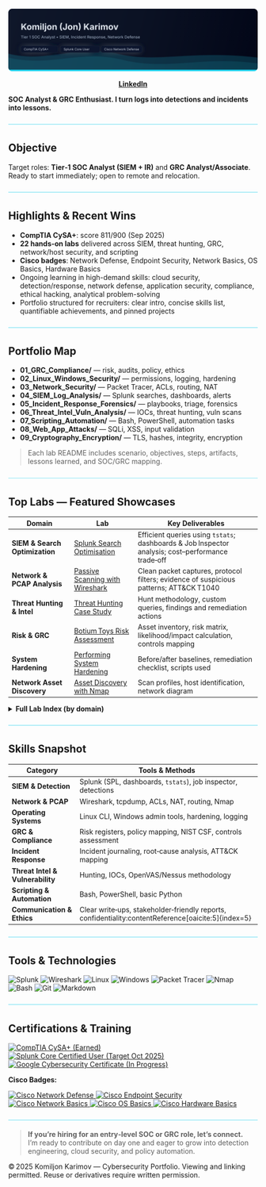 <!-- Banner -->
<p align="center">
  <img src="./banner_komiljon.svg" alt="Komiljon Karimov — Cybersecurity Portfolio" />
</p>

<p align="center">
  <a href="https://www.linkedin.com/in/komiljon-karimov-secops"><b>LinkedIn</b></a>
</p>

**SOC Analyst & GRC Enthusiast. I turn logs into detections and incidents into lessons.**

<p align="center">
  <img src="./divider_wave.svg" alt="Accent divider" />
</p>

## Objective
Target roles: **Tier‑1 SOC Analyst (SIEM + IR)** and **GRC Analyst/Associate**.  
Ready to start immediately; open to remote and relocation.

<p align="center">
  <img src="./divider_wave.svg" alt="Accent divider" />
</p>

## Highlights & Recent Wins
- **CompTIA CySA+**: score 811/900 (Sep 2025)  
- **22 hands-on labs** delivered across SIEM, threat hunting, GRC, network/host security, and scripting  
- **Cisco badges**: Network Defense, Endpoint Security, Network Basics, OS Basics, Hardware Basics  
- Ongoing learning in high-demand skills: cloud security, detection/response, network defense, application security, compliance, ethical hacking, analytical problem-solving  
- Portfolio structured for recruiters: clear intro, concise skills list, quantifiable achievements, and pinned projects

<p align="center">
  <img src="./divider_wave.svg" alt="Accent divider" />
</p>

## Portfolio Map
- **01_GRC_Compliance/** — risk, audits, policy, ethics  
- **02_Linux_Windows_Security/** — permissions, logging, hardening  
- **03_Network_Security/** — Packet Tracer, ACLs, routing, NAT  
- **04_SIEM_Log_Analysis/** — Splunk searches, dashboards, alerts  
- **05_Incident_Response_Forensics/** — playbooks, triage, forensics  
- **06_Threat_Intel_Vuln_Analysis/** — IOCs, threat hunting, vuln scans  
- **07_Scripting_Automation/** — Bash, PowerShell, automation tasks  
- **08_Web_App_Attacks/** — SQLi, XSS, input validation  
- **09_Cryptography_Encryption/** — TLS, hashes, integrity, encryption  

> Each lab README includes scenario, objectives, steps, artifacts, lessons learned, and SOC/GRC mapping.

<p align="center">
  <img src="./divider_wave.svg" alt="Accent divider" />
</p>

## Top Labs — Featured Showcases  <a id="featured-labs"></a>


| Domain | Lab | Key Deliverables |
|---|---|---|
| **SIEM & Search Optimization** | [Splunk Search Optimisation](04_SIEM_Log_Analysis/Lab03_Splunk_Search_optimisation) | Efficient queries using `tstats`; dashboards & Job Inspector analysis; cost–performance trade‑off |
| **Network & PCAP Analysis** | [Passive Scanning with Wireshark](04_SIEM_Log_Analysis/Lab02_Passive_Scanning_Wireshark) | Clean packet captures, protocol filters; evidence of suspicious patterns; ATT&CK T1040 |
| **Threat Hunting & Intel** | [Threat Hunting Case Study](06_Threat_Intel_Vuln_Analysis/Lab03_Threat_Hunting) | Hunt methodology, custom queries, findings and remediation actions |
| **Risk & GRC** | [Botium Toys Risk Assessment](01_GRC_Compliance/Lab02_Botium_Toys_Risk_Assessment) | Asset inventory, risk matrix, likelihood/impact calculation, controls mapping |
| **System Hardening** | [Performing System Hardening](02_Linux_Windows_Security/Lab03_Performing_System_Hardening) | Before/after baselines, remediation checklist, scripts used |
| **Network Asset Discovery** | [Asset Discovery with Nmap](03_Network_Security/Lab01_Asset_Discovery) | Scan profiles, host identification, network diagram |

<details>
  <summary><b>Full Lab Index (by domain)</b></summary>

#### 01 — GRC & Compliance
- [Botium Toys Risk Assessment](01_GRC_Compliance/Lab02_Botium_Toys_Risk_Assessment)
- [Applying the NIST CSF](01_GRC_Compliance/Lab03_Applying_NIST_CSF)

#### 02 — Linux & Windows Security
- [Linux Permissions Lab](02_Linux_Windows_Security/Lab01_LinuxPermissions)
- [Lynis Hardening Audit](02_Linux_Windows_Security/Lab02_Linux_Hardening_Lynis)
- [Performing System Hardening](02_Linux_Windows_Security/Lab03_Performing_System_Hardening)
- [File Permissions & Access Control](02_Linux_Windows_Security/Lab04_File_Permissions)

#### 03 — Network Security
- [Asset Discovery with Nmap](03_Network_Security/Lab01_Asset_Discovery)

#### 04 — SIEM & Log Analysis
- [Splunk 1 – Using Fields](04_SIEM_Log_Analysis/01_Splunk_logs)
- [Passive Scanning with Wireshark](04_SIEM_Log_Analysis/Lab02_Passive_Scanning_Wireshark)
- [Splunk Search Optimisation](04_SIEM_Log_Analysis/Lab03_Splunk_Search_optimisation)
- [Splunk Scheduling Reports & Alerts](04_SIEM_Log_Analysis/Lab04_Scheduling_Reports_and_Alerts)
- [Splunk Visualizations](04_SIEM_Log_Analysis/Lab05_Splunk_Visualizations)
- [Splunk — Working with Time](04_SIEM_Log_Analysis/Lab06_Splunk_Working_with_time)
- [Splunk Statistical Processing](04_SIEM_Log_Analysis/Lab07_Splunk_Statistical_Processing)
- [Splunk Lookups & Subsearches](04_SIEM_Log_Analysis/Lab08_Splunk_Leveraging_Lookups_and_Subsearches)

#### 05 — Incident Response & Forensics
- [Incident Handler Journal](05_Incident_Response_Forensics/Lab02_Incident_Handler_Journal)

#### 06 — Threat Intel & Vulnerability Analysis
- [Vulnerability Assessment](06_Threat_Intel_Vuln_Analysis/Lab02_Vulnerability_Assessment)
- [Threat Hunting Lab](06_Threat_Intel_Vuln_Analysis/Lab03_Threat_Hunting)

#### 07 — Scripting & Automation
- (See folder for Bash/PowerShell tasks)

#### 08 — Web Application Security
- [SQL Injection Discovery](08_Web_App_Attacks/Lab01_SQL_Injection)
- [SQL Filtering Lab](08_Web_App_Attacks/Lab02_SQL_Filtering)

#### 09 — Cryptography & Encryption
- [File Integrity Checks](09_Cryptography_Encryption/Lab01_File_Data_Integrity_Checks)
- [File Data Encryption](09_Cryptography_Encryption/Lab02_File_Data_Encryption)

</details>

<p align="center">
  <img src="./divider_wave.svg" alt="Accent divider" />
</p>

## Skills Snapshot

| Category | Tools & Methods |
|---|---|
| **SIEM & Detection** | Splunk (SPL, dashboards, `tstats`), job inspector, detections |
| **Network & PCAP** | Wireshark, tcpdump, ACLs, NAT, routing, Nmap |
| **Operating Systems** | Linux CLI, Windows admin tools, hardening, logging |
| **GRC & Compliance** | Risk registers, policy mapping, NIST CSF, controls assessment |
| **Incident Response** | Incident journaling, root‑cause analysis, ATT&CK mapping |
| **Threat Intel & Vulnerability** | Hunting, IOCs, OpenVAS/Nessus methodology |
| **Scripting & Automation** | Bash, PowerShell, basic Python |
| **Communication & Ethics** | Clear write‑ups, stakeholder‑friendly reports, confidentiality:contentReference[oaicite:5]{index=5} |

<p align="center">
  <img src="./divider_wave.svg" alt="Accent divider" />
</p>


## Tools & Technologies
<p>
  <img alt="Splunk" title="Splunk" src="https://img.shields.io/badge/Splunk-0F172A?style=for-the-badge&logo=splunk&logoColor=E2E8F0" />
  <img alt="Wireshark" title="Wireshark" src="https://img.shields.io/badge/Wireshark-0F172A?style=for-the-badge&logo=wireshark&logoColor=22D3EE" />
  <img alt="Linux" title="Linux" src="https://img.shields.io/badge/Linux-0F172A?style=for-the-badge&logo=linux&logoColor=FCC624" />
  <img alt="Windows" title="Windows" src="https://img.shields.io/badge/Windows-0F172A?style=for-the-badge&logo=microsoft&logoColor=0078D6" />
  <img alt="Packet Tracer" title="Cisco Packet Tracer" src="https://img.shields.io/badge/Packet_Tracer-0F172A?style=for-the-badge&logo=cisco&logoColor=1BA0D7" />
  <img alt="Nmap" title="Nmap" src="https://img.shields.io/badge/Nmap-0F172A?style=for-the-badge&logo=gnometerminal&logoColor=FACC15" />
  <img alt="Bash" title="Bash Scripting" src="https://img.shields.io/badge/Bash-0F172A?style=for-the-badge&logo=gnubash&logoColor=10B981" />
  <img alt="Git" title="Git" src="https://img.shields.io/badge/Git-0F172A?style=for-the-badge&logo=git&logoColor=F97316" />
  <img alt="Markdown" title="Markdown" src="https://img.shields.io/badge/Markdown-0F172A?style=for-the-badge&logo=markdown&logoColor=94A3B8" />
</p>

<p align="center">
  <img src="./divider_wave.svg" alt="Accent divider" />
</p>

## Certifications & Training
<p>
  <a href="https://www.credly.com/badges/5063126d-1473-4080-b66d-defb68bfd79d/public_url">
    <img alt="CompTIA CySA+ (Earned)" title="CompTIA CySA+ (Earned)" src="https://img.shields.io/badge/CompTIA_CySA%2B-0F172A?style=for-the-badge&logo=comptia&logoColor=E2E8F0" />
  </a>
  <a href="#">
    <img alt="Splunk Core Certified User (Target Oct 2025)" title="Splunk Core Certified User (Target Oct 2025)" src="https://img.shields.io/badge/Splunk_Core_User-0F172A?style=for-the-badge&logo=splunk&logoColor=E2E8F0" />
  </a>
  <a href="https://www.credly.com/badges/4be7998b-7d20-4acf-be55-59730f2e40db/public_url">
    <img alt="Google Cybersecurity Certificate (In Progress)" title="Google Cybersecurity Certificate (In Progress)" src="https://img.shields.io/badge/Google_Cybersecurity_Certificate-0F172A?style=for-the-badge&logo=google&logoColor=E2E8F0" />
  </a>
</p>

**Cisco Badges:**
<p>
  <a href="https://www.credly.com/badges/f5c4561c-3858-45b2-9bbb-fc57d9a7c625/public_url">
    <img alt="Cisco Network Defense" title="Cisco Network Defense" src="https://img.shields.io/badge/Cisco_Network_Defense-0F172A?style=for-the-badge&logo=cisco&logoColor=1BA0D7" />
  </a>
  <a href="https://www.credly.com/badges/2e9c5252-f656-411d-ae2e-85c17c91897d/public_url">
    <img alt="Cisco Endpoint Security" title="Cisco Endpoint Security" src="https://img.shields.io/badge/Cisco_Endpoint_Security-0F172A?style=for-the-badge&logo=cisco&logoColor=22D3EE" />
  </a>
  <a href="https://www.credly.com/badges/187e06f9-f40b-4b42-a1f4-c68c311dcd9d/public_url">
    <img alt="Cisco Network Basics" title="Cisco Network Basics" src="https://img.shields.io/badge/Cisco_Network_Basics-0F172A?style=for-the-badge&logo=cisco&logoColor=60A5FA" />
  </a>
  <a href="https://www.credly.com/badges/c88b90ff-e392-481c-ba2e-5c993ed146a8/public_url">
    <img alt="Cisco OS Basics" title="Cisco OS Basics" src="https://img.shields.io/badge/Cisco_OS_Basics-0F172A?style=for-the-badge&logo=cisco&logoColor=A78BFA" />
  </a>
  <a href="https://www.credly.com/badges/e43cf92b-af53-4093-9087-4ebee647ddb3/public_url">
    <img alt="Cisco Hardware Basics" title="Cisco Hardware Basics" src="https://img.shields.io/badge/Cisco_Hardware_Basics-0F172A?style=for-the-badge&logo=cisco&logoColor=E2E8F0" />
  </a>
</p>

<p align="center">
  <img src="./divider_wave.svg" alt="Accent divider" />
</p>

> **If you’re hiring for an entry‑level SOC or GRC role, let’s connect.**  
> I’m ready to contribute on day one and eager to grow into detection engineering, cloud security, and policy automation.

© 2025 Komiljon Karimov — Cybersecurity Portfolio. Viewing and linking permitted. Reuse or derivatives require written permission.
